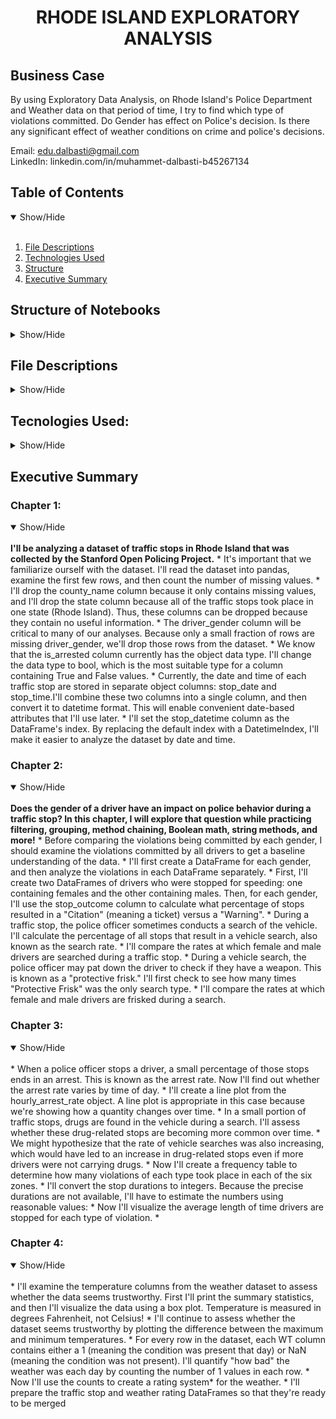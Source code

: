 <h1 align='center'>RHODE ISLAND EXPLORATORY ANALYSIS</h1>

## Business Case

By using Exploratory Data Analysis, on Rhode Island's Police Department and Weather data on that period of time, I try to find which type of violations committed. Do Gender has effect
on Police's decision. Is there any significant effect of weather conditions on crime and police's decisions.

Email: edu.dalbasti@gmail.com <br>
LinkedIn: linkedin.com/in/muhammet-dalbasti-b45267134 <br>


## Table of Contents
<details open>
<summary>Show/Hide</summary>
<br>

1. [ File Descriptions ](#File_Description)
2. [ Technologies Used ](#Technologies_Used)    
3. [ Structure ](#Structure)
4. [ Executive Summary ](#Executive_Summary)

</details>



## Structure of Notebooks
<details>
<summary>Show/Hide</summary>
<br>

   * 1. Chapter 1
          * Examining the dataset
          * Dropping rows
          * Fixing a data type
          * Combining object columns
          * Changing Index
          * Dropping columns
   * 2. Chapter 2
          * Examining traffic violations
          * Comparing violations by gender
          * Comparing speeding outcomes by gend
          * Calculating the search rate
          * Comparing search rates by gender
          * Adding a second factor to the analysis
          * Counting protective frisks
          * Comparing frisk rates by gender
   * 3. Chapter 3
          * Calculating the hourly arrest rate
          * Plotting the hourly arrest rate
          * Plotting drug-related stops
          * Comparing drug and search rates
          * Tallying violations by district
          * Plotting violations by district
          * Converting stop durations to numbers
          * Plotting stop length
   * 4. Chapter 4
          * Plotting the temperature
          * Plotting the temperature difference
          * Counting bad weather conditions
          * Rating the weather conditions
          * Changing the data type to category
          * Preparing the DataFrames
          * Merging the DataFrames
          * Comparing arrest rates by weather rating
          * Selecting From a mult-indexed Series
          * Reshaping the arrest rate data
</details>


## File Descriptions
<details>
<a name="File_Description"></a>
<summary>Show/Hide</summary>
<br>

* <strong>DA_and_viz_with_Python.ipynb</strong>: Notebooks with all codes.
* police.csv.zip
* weather.csv

</details>

## Tecnologies Used:
<details>
<a name="Technologies_Used"></a>
<summary>Show/Hide</summary>
<br>
    
* <strong>Python</strong>
* <strong>Pandas</strong>
* <strong>Matplotlib</strong>

</details>

<a name="Executive_Summary"></a>
## Executive Summary

### Chapter 1:
<details open>
<summary>Show/Hide</summary>
<br>
    <strong>I'll be analyzing a dataset of traffic stops in Rhode Island that was collected by the Stanford Open Policing Project.</strong>
    * It's important that we familiarize ourself with the dataset. I'll read the dataset into pandas, examine the first few rows, and then count the number of missing values.
    * I'll drop the county_name column because it only contains missing values, and I'll drop the state column because all of the traffic stops took place in one state (Rhode         Island). Thus, these columns can be dropped because they contain no useful information.
    * The driver_gender column will be critical to many of our analyses. Because only a small fraction of rows are missing driver_gender, we'll drop those rows from the dataset.
    * We know that the is_arrested column currently has the object data type. I'll change the data type to bool, which is the most suitable type for a column containing True and       False values.
    * Currently, the date and time of each traffic stop are stored in separate object columns: stop_date and stop_time.I'll combine these two columns into a single column, and         then convert it to datetime format. This will enable convenient date-based attributes that I'll use later.
    * I'll set the stop_datetime column as the DataFrame's index. By replacing the default index with a DatetimeIndex, I'll make it easier to analyze the dataset by date and           time.
 
  
</details>

  ### Chapter 2:
<details open>
<summary>Show/Hide</summary>
<br>
    <strong>Does the gender of a driver have an impact on police behavior during a traffic stop? In this chapter, I will explore that question while practicing filtering,           grouping, method chaining, Boolean math, string methods, and more!</strong>
    * Before comparing the violations being committed by each gender, I should examine the violations committed by all drivers to get a baseline understanding of the data.
    * I'll first create a DataFrame for each gender, and then analyze the violations in each DataFrame separately.
    * First, I'll create two DataFrames of drivers who were stopped for speeding: one containing females and the other containing males. Then, for each gender, I'll use the           stop_outcome column to calculate what percentage of stops resulted in a "Citation" (meaning a ticket) versus a "Warning".
    * During a traffic stop, the police officer sometimes conducts a search of the vehicle. I'll calculate the percentage of all stops that result in a vehicle search, also           known as the search rate.
    * I'll compare the rates at which female and male drivers are searched during a traffic stop.
    * During a vehicle search, the police officer may pat down the driver to check if they have a weapon. This is known as a "protective frisk." I'll first check to see how many       times "Protective Frisk" was the only search type.
    * I'll compare the rates at which female and male drivers are frisked during a search.
 </details>
 
  ### Chapter 3:
<details open>
<summary>Show/Hide</summary>
<br>
    * When a police officer stops a driver, a small percentage of those stops ends in an arrest. This is known as the arrest rate. Now I'll find out whether the arrest rate           varies by time of day.
    * I'll create a line plot from the hourly_arrest_rate object. A line plot is appropriate in this case because we're showing how a quantity changes over time.
    * In a small portion of traffic stops, drugs are found in the vehicle during a search. I'll assess whether these drug-related stops are becoming more common over time.
    * We might hypothesize that the rate of vehicle searches was also increasing, which would have led to an increase in drug-related stops even if more drivers were not               carrying drugs.
    * Now I'll create a frequency table to determine how many violations of each type took place in each of the six zones. 
    * I'll convert the stop durations to integers. Because the precise durations are not available, I'll have to estimate the numbers using reasonable values:
    * Now I'll visualize the average length of time drivers are stopped for each type of violation.
    * 
</details>

  ### Chapter 4:
<details open>
<summary>Show/Hide</summary>
<br>
    * I'll examine the temperature columns from the weather dataset to assess whether the data seems trustworthy. First I'll print the summary statistics, and then I'll               visualize the data using a box plot. Temperature is measured in degrees Fahrenheit, not Celsius!
    * I'll continue to assess whether the dataset seems trustworthy by plotting the difference between the maximum and minimum temperatures.
    * For every row in the dataset, each WT column contains either a 1 (meaning the condition was present that day) or NaN (meaning the condition was not present). I'll quantify       "how bad" the weather was each day by counting the number of 1 values in each row.
    * Now I'll use the counts to create a rating system* for the weather.
    * I'll prepare the traffic stop and weather rating DataFrames so that they're ready to be merged
</details>

